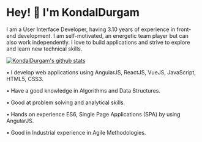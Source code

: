 

**<h1>Hey! 👋 I'm KondalDurgam </h1>**
I am a User Interface Developer, having 3.10 years of experience in front-end development.
I am self-motivated, an energetic team player but can also work independently. I love to
build applications and strive to explore and learn new technical skills.


[![KondalDurgam's github stats ](https://github-readme-stats.vercel.app/api?username=kondalraodurgam)](https://github.com/kondalraodurgam?tab=stars)

• I develop web applications using AngularJS, ReactJS, VueJS, JavaScript, HTML5, CSS3.

• Have a good knowledge in Algorithms and Data Structures.

• Good at problem solving and analytical skills.

• Hands on experience ES6, Single Page Applications (SPA) by using AngularJS.

• Good in Industrial experience in Agile Methodologies.
